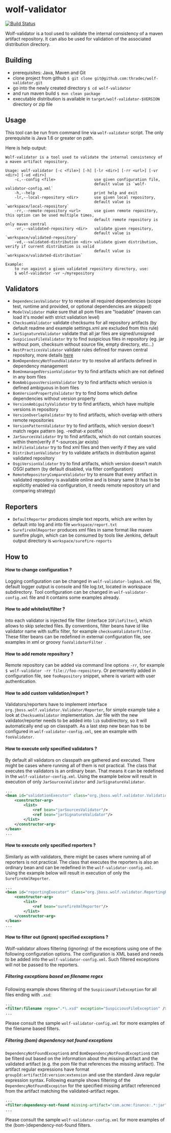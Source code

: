 wolf-validator
==============

[![Build Status](https://travis-ci.org/thradec/wolf-validator.png)](https://travis-ci.org/thradec/wolf-validator)


Wolf-validator is a tool used to validate the internal consistency of a maven artifact repository. It can also be used for validation of the associated distribution directory.


Building
--------

- prerequisites: Java, Maven and Git
- clone project from github `$ git clone git@github.com:thradec/wolf-validator.git`
- go into the newly created directory `$ cd wolf-validator`
- and run maven build `$ mvn clean package`
- executable distribution is available in `target/wolf-validator-$VERSION` directory or zip file


Usage
-----

This tool can be run from command line via `wolf-validator` script. The only prerequisite is Java 1.6 or greater on path.

Here is help output: 


    Wolf-validator is a tool used to validate the internal consistency of a maven artifact repository.
    
    Usage: wolf-validator [-c <file>] [-h] [-lr <dir>] [-rr <url>] [-vr <dir>] [-vd <dir>]
        -c,--config <file>                 use given configuration file,
                                           default value is `wolf-validator-config.xml`
        -h,--help                          print help and exit
        -lr,--local-repository <dir>       use given local repository,
                                           default value is `workspace/local-repository`
        -rr,--remote-repository <url>      use given remote repository, this option can be used multiple times,
                                           default remote repository is only maven central
        -vr,--validated-repository <dir>   validate given repository,
                                           default value is `workspace/validated-repository`
        -vd,--validated-distribution <dir> validate given distribution, verify if current distribution is valid
                                           default value is `workspace/validated-distribution`
    
    Example: 
        to run against a given validated repository directory, use: 
        $ wolf-validator -vr ~/myrepository


Validators
----------

- `DependenciesValidator` try to resolve all required dependencies (scope test, runtime and provided, or optional dependencies are skipped)
- `ModelValidator` make sure that all pom files are "loadable" (maven can load it's model with strict validation level)
- `ChecksumValidator` validate checksums for all repository artifacts (by default  readme and example settings.xml are excluded from this rule)
- `JarSignatureValidator` validate that all jar files are signed/unsigned
- `SuspiciousFileValidator` try to find suspicious files in repository (eg. jar without pom, checksum without source file, empty directory, etc...)
- `BestPracticesValidator` validate rules defined for maven central repository, more details [here](https://docs.sonatype.org/display/Repository/Central+Sync+Requirements)
- `BomDependencyNotFoundValidator` try to resolve all artifacts defined in dependency management
- `BomUnmanagedVersionValidator` try to find artifacts which are not defined in any bom files
- `BomAmbiguousVersionValidator` try to find artifacts which version is defined ambiguous in bom files
- `BomVersionPropertyValidator` try to find boms which define dependencies without version property
- `VersionAmbiguityValidator` try to find artifacts, which have multiple versions in repository
- `VersionOverlapValidator` try to find artifacts, which overlap with others remote repositories
- `VersionPatternValidator` try to find artifacts, which version doesn't match regex pattern (eg. -redhat-x postfix)
- `JarSourcesValidator` try to find artifacts, which do not contain sources within them(verify if *-sources.jar exists)
- `XmlFileValidator` try to find xml files and then verify if they are valid
- `DistributionValidator` try to validate artifacts in distribution against validated repository
- `OsgiVersionValidator` try to find artifacts, which version doesn't match OSGI pattern (by default disabled, via filter configuration)
- `RemoteRepositoryCompareValidator` try to ensure that every artifact in validated repository is available online and is binary same (it has to be explicitly enabled via configuration, it needs remote repository url and comparing strategy)  


Reporters
---------

- `DefaultReporter` produces simple text reports, which are writen by default into log and into file `workspace/report.txt`
- `SurefireXmlReporter` produces xml files in same format like maven surefire plugin, which can be consumed by tools like Jenkins, default output directory is `workspace/surefire-reports`


How to
------

#### How to change configuration ?

Logging configuration can be changed in `wolf-validator-logback.xml` file, default logger output is console and file log.txt, located in workspace subdirectory.
Tool configuration can be changed in `wolf-validator-config.xml` file and it contains some examples already.


#### How to add whitelist/filter ?

Into each validator is injected file filter (interface `IOFileFilter`), which allows to skip selected files. 
By conventions, filter beans have id like validator name with suffix filter, for example `checksumValidatorFilter`. 
These filter beans can be redefined in external configuration file, see examples in xml or groovy `fooValidatorFilter `.


#### How to add remote repository ?

Remote repository can be added via command line options `-rr`, for example `$ wolf-validator -rr file://foo-repository`. 
Or permanently added in configuration file, see `fooRepository` snippet, where is variant with user authentication.


#### How to add custom validation/report ?

Validators/reporters have to implement interface `org.jboss.wolf.validator.Validator/Reporter`, 
for simple example take a look at `ChecksumValidator` implementation. 
Jar file with the new validator/reporter needs to be added into `lib` subdirectory, so it will automatically end up 
on classpath.
As a last step new bean has to be configured in `wolf-validator-config.xml`, see an example with `fooValidator`.        


#### How to execute only specified validators ?

By default all validators on classpath are gathered and executed. There might be cases where running all of them is not practical.
The class that executes the validators is an ordinary bean. That means it can be redefined in the `wolf-validator-config.xml`.
Using the example below will result in execution of only `JarSourcesValidator` and `JarSignatureValidator`.

```xml
...
<bean id="validationExecutor" class="org.jboss.wolf.validator.ValidationExecutor">
    <constructor-arg>
        <list>
            <ref bean="jarSourcesValidator"/>
            <ref bean="jarSignatureValidator"/>
        </list>
    </constructor-arg>
</bean>
...
```


#### How to execute only specified reporters ?

Similarly as with validators, there might be cases where running all of reporters is not practical.
The class that executes the reporters is also an ordinary bean and can be redefined in the `wolf-validator-config.xml`.
Using the example below will result in execution of only the `SurefireXmlReporter`.

```xml
...
<bean id="reportingExecutor" class="org.jboss.wolf.validator.ReportingExecutor">
    <constructor-arg>
        <list>
            <ref bean="surefireXmlReporter"/>
        </list>
    </constructor-arg>
</bean>
...
```


#### How to filter out (ignore) specified exceptions ?

Wolf-validator allows filtering (ignoring) of the exceptions using one of the following configuration options. The
configuration is XML based and needs to be added into the `wolf-validator-config.xml`. Such filtered exceptions will not
be passed to the reporters.

##### Filtering exceptions based on filename regex
Following example shows filtering of the `SuspiciousFileException` for all files ending with `.xsd`:
```xml
...
<filter:filename regex=".*\.xsd" exception="SuspiciousFileException" />
...
```
Please consult the sample `wolf-validator-config.xml` for more examples of the filename based filters.

##### Filtering (bom) dependency not found exceptions
`DependencyNotFoundException`s and `BomDependencyNotFoundException`s can be filterd out based on the information about
the missing artifact and the validated artifact (e.g. the pom file that references the missing artifact).
The artifact regular expressions have format `groupId:artifactId:version:extension` and use the standard Java regular
expression syntax.
Following example shows filtering of the `DependencyNotFoundExcepiton` for the specified missing artifact referenced
from the artifact matching the validated-artifact regex.
```xml
...
<filter:dependency-not-found missing-artifact="com.acme:finance:.*:jar" validated-artifact="com.acme:parent:.*:pom" />
...
```
Please consult the sample `wolf-validator-config.xml` for more examples of the (bom-)dependency-not-found filters.